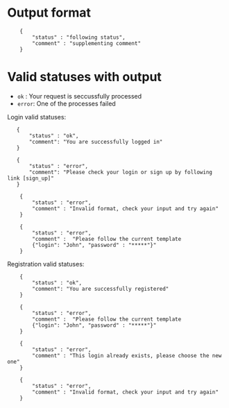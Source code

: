 # Output format
``` 
    { 
        "status" : "following status",
        "comment" : "supplementing comment"
    }

```

# Valid statuses with output
 - `ok` : Your request is seccussfully processed
 - `error`: One of the processes failed

 Login valid statuses:
 ```
    {
        "status" : "ok",
        "comment": "You are successfully logged in"
    }
 ```
 ```
    {
        "status" : "error",
        "comment": "Please check your login or sign up by following link [sign_up]"
    }
```
```
    {
        "status" : "error",
        "comment" : "Invalid format, check your input and try again"
    }
```
```
    {
        "status" : "error",
        "comment" :  "Please follow the current template 
        {"login": "John", "password" : "*****"}"
    }
```

Registration valid statuses:
```
    {
        "status" : "ok",
        "comment": "You are successfully registered"
    }
```
```
    {
        "status" : "error",
        "comment" :  "Please follow the current template 
        {"login": "John", "password" : "*****"}"
    }
```
```
    {
        "status" : "error",
        "comment" : "This login already exists, please choose the new one"
    }
```
```
    {
        "status" : "error",
        "comment" : "Invalid format, check your input and try again"
    }
```